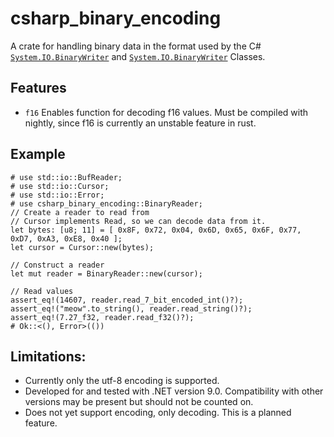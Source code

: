 # csharp_binary_encoding
A crate for handling binary data in the format used by the C# [`System.IO.BinaryWriter`] and [`System.IO.BinaryWriter`] Classes.
## Features
- `f16` Enables function for decoding f16 values. Must be compiled with nightly, since f16 is currently an unstable feature in rust.
## Example
```
# use std::io::BufReader;
# use std::io::Cursor;
# use std::io::Error;
# use csharp_binary_encoding::BinaryReader;
// Create a reader to read from
// Cursor implements Read, so we can decode data from it.
let bytes: [u8; 11] = [ 0x8F, 0x72, 0x04, 0x6D, 0x65, 0x6F, 0x77, 0xD7, 0xA3, 0xE8, 0x40 ];
let cursor = Cursor::new(bytes);

// Construct a reader
let mut reader = BinaryReader::new(cursor);

// Read values
assert_eq!(14607, reader.read_7_bit_encoded_int()?);
assert_eq!("meow".to_string(), reader.read_string()?);
assert_eq!(7.27_f32, reader.read_f32()?);
# Ok::<(), Error>(())
```

## Limitations:
- Currently only the utf-8 encoding is supported.
- Developed for and tested with .NET version 9.0. Compatibility with other versions may be
  present but should not be counted on.
- Does not yet support encoding, only decoding.  This is a planned feature.

[`System.IO.BinaryWriter`]: <https://learn.microsoft.com/en-us/dotnet/api/system.io.binarywriter>
[`System.IO.BinaryReader`]: <https://learn.microsoft.com/en-us/dotnet/api/system.io.binaryreader>
